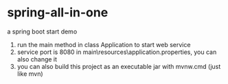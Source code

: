 # spring-all-in-one
a spring boot start demo

1) run the main method in class Application to start web service
2) service port is 8080 in main\resources\application.properties, you can also change it
3) you can also build this project as an executable jar with mvnw.cmd (just like mvn) 
